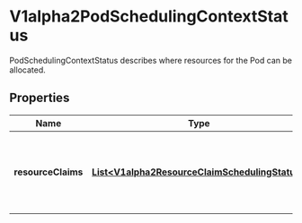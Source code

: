 

# V1alpha2PodSchedulingContextStatus

PodSchedulingContextStatus describes where resources for the Pod can be allocated.

## Properties

| Name | Type | Description | Notes |
|------------ | ------------- | ------------- | -------------|
|**resourceClaims** | [**List&lt;V1alpha2ResourceClaimSchedulingStatus&gt;**](V1alpha2ResourceClaimSchedulingStatus.md) | ResourceClaims describes resource availability for each pod.spec.resourceClaim entry where the corresponding ResourceClaim uses \&quot;WaitForFirstConsumer\&quot; allocation mode. |  [optional] |



